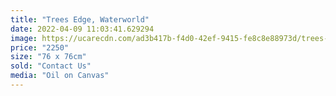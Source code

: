 ```yaml
---
title: "Trees Edge, Waterworld"
date: 2022-04-09 11:03:41.629294
image: https://ucarecdn.com/ad3b417b-f4d0-42ef-9415-fe8c8e88973d/trees-edge.jpg
price: "2250"
size: "76 x 76cm"
sold: "Contact Us"
media: "Oil on Canvas"
---
```


